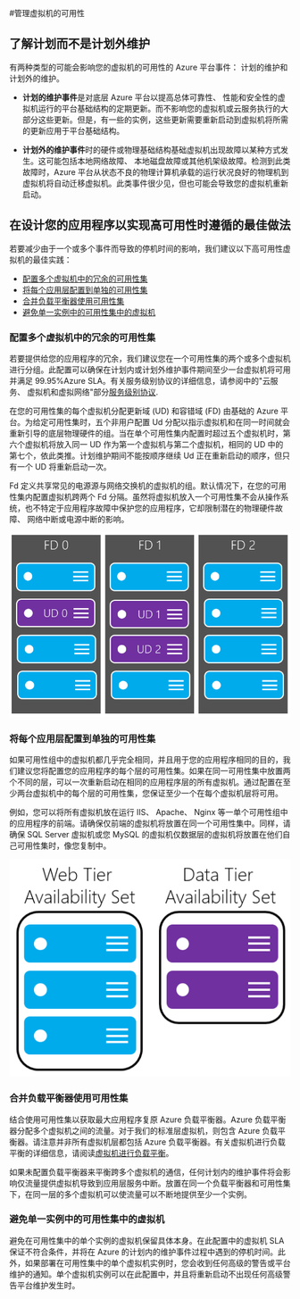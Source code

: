<properties linkid="manage-windows-common-tasks-vm-availability" urlDisplayName="Manage Availability of VMs" pageTitle="管理虚拟机的可用性 - Azure 微软云" metaKeywords="Azure,Virtual Machine,虚拟机,冗余,高可用性,负载平衡,高可用性最佳实践,负载平衡器" description="本文首先概览了计划的和计划外的维护事件，然后介绍了多种应用程序实现高可靠性的最佳做法，包括：配置多个虚拟机中的冗余的可用性集、将多个应用层配置到不同的可用性集中、合并负载均衡器使用可用性集及避免单一实例中的可用性集中的虚拟机。" metaCanonical="" services="virtual-machines" documentationCenter="" title="" authors="kenazk" solutions="" manager="dongill" editor="tysonn" />
<tags ms.service="virtual-machines"
    ms.date="03/13/2015"
    wacn.date="04/11/2015"
    />

#管理虚拟机的可用性

## 了解计划而不是计划外维护
有两种类型的可能会影响您的虚拟机的可用性的 Azure 平台事件： 计划的维护和计划外的维护。

- **计划的维护事件**是对底层 Azure 平台以提高总体可靠性、 性能和安全性的虚拟机运行的平台基础结构的定期更新。而不影响您的虚拟机或云服务执行的大部分这些更新。但是，有一些的实例，这些更新需要重新启动到虚拟机将所需的更新应用于平台基础结构。 

- **计划外的维护事件**时的硬件或物理基础结构基础虚拟机出现故障以某种方式发生。这可能包括本地网络故障、 本地磁盘故障或其他机架级故障。检测到此类故障时，Azure 平台从状态不良的物理计算机承载的运行状况良好的物理机到虚拟机将自动迁移虚拟机。此类事件很少见，但也可能会导致您的虚拟机重新启动。 

## 在设计您的应用程序以实现高可用性时遵循的最佳做法
若要减少由于一个或多个事件而导致的停机时间的影响，我们建议以下高可用性虚拟机的最佳实践：

* [配置多个虚拟机中的冗余的可用性集]  
* [将每个应用层配置到单独的可用性集]
* [合并负载平衡器使用可用性集]
* [避免单一实例中的可用性集中的虚拟机]

### 配置多个虚拟机中的冗余的可用性集 
若要提供给您的应用程序的冗余，我们建议您在一个可用性集的两个或多个虚拟机进行分组。此配置可以确保在计划内或计划外维护事件期间至少一台虚拟机将可用并满足 99.95%Azure SLA。有关服务级别协议的详细信息，请参阅中的"云服务、 虚拟机和虚拟网络"部分[服务级别协议](/support/legal/sla/). 

在您的可用性集的每个虚拟机分配更新域 (UD) 和容错域 (FD) 由基础的 Azure 平台。为给定可用性集时，五个非用户配置 Ud 分配以指示虚拟机和在同一时间就会重新引导的底层物理硬件的组。当在单个可用性集内配置时超过五个虚拟机时，第六个虚拟机将放入同一 UD 作为第一个虚拟机与第二个虚拟机，相同的 UD 中的第七个，依此类推。计划维护期间不能按顺序继续 Ud 正在重新启动的顺序，但只有一个 UD 将重新启动一次。

Fd 定义共享常见的电源源与网络交换机的虚拟机的组。默认情况下，在您的可用性集内配置虚拟机跨两个 Fd 分隔。虽然将虚拟机放入一个可用性集不会从操作系统，也不特定于应用程序故障中保护您的应用程序，它却限制潜在的物理硬件故障、 网络中断或电源中断的影响。   

<!--Image reference-->
   ![UD FD configuration](./media/virtual-machines-manage-availability/ud-fd-configuration.png)

### 将每个应用层配置到单独的可用性集
如果可用性组中的虚拟机都几乎完全相同，并且用于您的应用程序相同的目的，我们建议您将配置您的应用程序的每个层的可用性集。如果在同一可用性集中放置两个不同的层，可以一次重新启动在相同的应用程序层的所有虚拟机。通过配置在至少两台虚拟机中的每个层的可用性集，您保证至少一个在每个虚拟机层将可用。   

例如，您可以将所有虚拟机放在运行 IIS、 Apache、 Nginx 等一单个可用性组中的应用程序的前端。请确保仅前端的虚拟机将放置在同一个可用性集中。同样，请确保 SQL Server 虚拟机或您 MySQL 的虚拟机仅数据层的虚拟机将放置在他们自己可用性集时，像您复制中。

<!--Image reference-->
   ![Application tiers](./media/virtual-machines-manage-availability/application-tiers.png)

 
### 合并负载平衡器使用可用性集
结合使用可用性集以获取最大应用程序复原 Azure 负载平衡器。Azure 负载平衡器分配多个虚拟机之间的流量。对于我们的标准层虚拟机，则包含 Azure 负载平衡器。请注意并非所有虚拟机层都包括 Azure 负载平衡器。有关虚拟机进行负载平衡的详细信息，请阅读[虚拟机进行负载平衡](/documentation/articles/load-balance-virtual-machines/)。 

如果未配置负载平衡器来平衡跨多个虚拟机的通信，任何计划内的维护事件将会影响仅流量提供虚拟机导致到应用层服务中断。放置在同一个负载平衡器和可用性集下，在同一层的多个虚拟机可以使流量可以不断地提供至少一个实例。 

### 避免单一实例中的可用性集中的虚拟机
避免在可用性集中的单个实例的虚拟机保留具体本身。在此配置中的虚拟机 SLA 保证不符合条件，并将在 Azure 的计划内的维护事件过程中遇到的停机时间。此外，如果部署在可用性集中的单个虚拟机实例时，您会收到任何高级的警告或平台维护的通知。单个虚拟机实例可以在此配置中，并且将重新启动不出现任何高级警告平台维护发生时。

[配置多个虚拟机中的冗余的可用性集]: #configure-multiple-virtual-machines-in-an-availability-set-for-redundancy 
[将每个应用层配置到单独的可用性集]: #configure-each-application-tier-into-separate-availability-sets 
[合并负载平衡器使用可用性集]: #combine-the-load-balancer-with-availability-sets 
[避免单一实例中的可用性集中的虚拟机]: #avoid-single-instance-virtual-machines-in-availability-sets 

 




